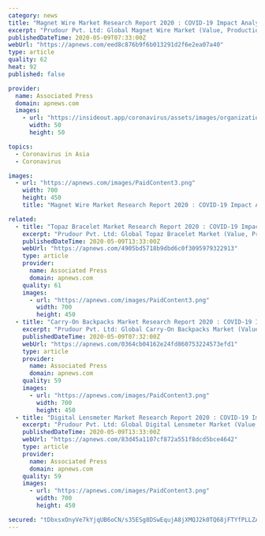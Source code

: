 ```yaml
---
category: news
title: "Magnet Wire Market Research Report 2020 : COVID-19 Impact Analysis And Predictive Business Strategy By Top Companies"
excerpt: "Prudour Pvt. Ltd: Global Magnet Wire Market (Value, Production and Consumption), Ecosystem Analysis, Intellectual Property Analysis, Splits the Breakdown (Data Status 2012-2019 and Forecast to 2029),"
publishedDateTime: 2020-05-09T07:33:00Z
webUrl: "https://apnews.com/eed8c876b9f6b013291d2f6e2ea07a40"
type: article
quality: 62
heat: 92
published: false

provider:
  name: Associated Press
  domain: apnews.com
  images:
    - url: "https://insideout.app/coronavirus/assets/images/organizations/apnews.com-50x50.jpg"
      width: 50
      height: 50

topics:
  - Coronavirus in Asia
  - Coronavirus

images:
  - url: "https://apnews.com/images/PaidContent3.png"
    width: 700
    height: 450
    title: "Magnet Wire Market Research Report 2020 : COVID-19 Impact Analysis And Predictive Business Strategy By Top Companies"

related:
  - title: "Topaz Bracelet Market Research Report 2020 : COVID-19 Impact Analysis And Predictive Business Strategy By Top Companies"
    excerpt: "Prudour Pvt. Ltd: Global Topaz Bracelet Market (Value, Production and Consumption), Ecosystem Analysis, Intellectual Property Analysis, Splits the Breakdown (Data Status 2012-2019 and Forecast to 2029),"
    publishedDateTime: 2020-05-09T13:33:00Z
    webUrl: "https://apnews.com/4905bd5718b9dbd6c0f3095979322913"
    type: article
    provider:
      name: Associated Press
      domain: apnews.com
    quality: 61
    images:
      - url: "https://apnews.com/images/PaidContent3.png"
        width: 700
        height: 450
  - title: "Carry-On Backpacks Market Research Report 2020 : COVID-19 Impact Analysis And Predictive Business Strategy By Top Companies"
    excerpt: "Prudour Pvt. Ltd: Global Carry-On Backpacks Market (Value, Production and Consumption), Ecosystem Analysis, Intellectual Property Analysis, Splits the Breakdown (Data Status 2012-2019 and Forecast to 2029),"
    publishedDateTime: 2020-05-09T07:32:00Z
    webUrl: "https://apnews.com/0364cb04162e24fd860753224573efd1"
    type: article
    provider:
      name: Associated Press
      domain: apnews.com
    quality: 59
    images:
      - url: "https://apnews.com/images/PaidContent3.png"
        width: 700
        height: 450
  - title: "Digital Lensmeter Market Research Report 2020 : COVID-19 Impact Analysis And Predictive Business Strategy By Top Companies"
    excerpt: "Prudour Pvt. Ltd: Global Digital Lensmeter Market (Value, Production and Consumption), Ecosystem Analysis, Intellectual Property Analysis, Splits the Breakdown (Data Status 2012-2019 and Forecast to 2029),"
    publishedDateTime: 2020-05-09T13:33:00Z
    webUrl: "https://apnews.com/83d45a1107cf872a551f8dcd5bce4642"
    type: article
    provider:
      name: Associated Press
      domain: apnews.com
    quality: 59
    images:
      - url: "https://apnews.com/images/PaidContent3.png"
        width: 700
        height: 450

secured: "tDbxsxOnyVe7kYjqUB6oCN/s35ESg8DSwEqujA8jXMQJ2k0TQ68jFTYfPLLZAFuCWimDl6ni3YG9ZgF+a7kmBcGmcqh0xLjd0VvnfCSzuQrmHKCyNVoR2GsicZwZW3Sw09LzmB7kjHgNJ9Tl8Ru+FM0RtdTVaklr7rfDMqAnGblPR6acn4yXejXrrGFHI+N/5nftRfXsOC/jYe10PH2JBeorw47J3+JQOFhy9tHRCR/1Knto5Fl6/WBLSFwgWgOIMaIy9irAWcvN87rVkr9lh4Xzng2lpxMeNKVmgX1hbL83sTKxJcIcqgEbVcTfmp1o;5EuYjeAOh6zRfTvQOaRusw=="
---
```


